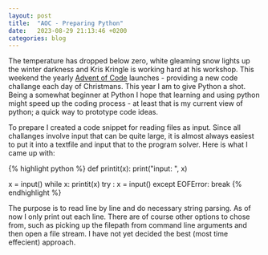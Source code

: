 ```yaml
---
layout: post
title:  "AOC - Preparing Python"
date:   2023-08-29 21:13:46 +0200
categories: blog
---
```


The temperature has dropped below zero, white gleaming snow lights up the winter darkness and Kris Kringle is working hard at his workshop. This weekend the yearly [Advent of Code] launches - providing a new code challange each day of Christmans. This year I am to give Python a shot. Being a somewhat beginner at Python I hope that learning and using python might speed up the coding process - at least that is my current view of python; a quick way to prototype code ideas.

To prepare I created a code snippet for reading files as input. Since all challanges involve input that can be quite large, it is almost always easiest to put it into a textfile and input that to the program solver. Here is what I came up with:

{% highlight python %}
def printit(x):
  print("input: ", x)


x = input()
while x:
  printit(x)
  try : x = input()
  except EOFError: break
{% endhighlight %}

The purpose is to read line by line and do necessary string parsing. As of now I only print out each line. There are of course other options to chose from, such as picking up the filepath from command line arguments and then open a file stream. I have not yet decided the best (most time effecient) approach. 

[Advent of Code]: https://adventofcode.com